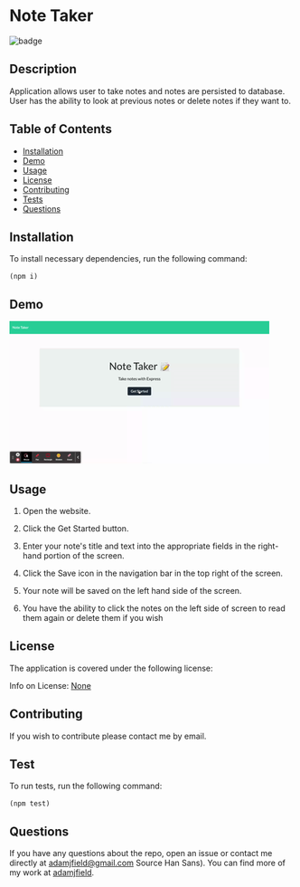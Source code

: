 # Note Taker

![badge](https://img.shields.io/badge/license-None-blue)

## Description

Application allows user to take notes and notes are persisted to database. User has the ability to look at previous notes or delete notes if they want to.

## Table of Contents

- [Installation](#installation)
- [Demo](#demo)
- [Usage](#usage)
- [License](#license)
- [Contributing](#contributing)
- [Tests](#tests)
- [Questions](#questions)

<a name="installation"></a>

## Installation

To install necessary dependencies, run the following command:

    (npm i)

<a name="demo"></a>

## Demo

![GIF](./assets/images/note-taker-demo.gif)

<a name="usage"></a>

## Usage

1. Open the website.

2. Click the Get Started button.

3. Enter your note's title and text into the appropriate fields in the right-hand portion of the screen.

4. Click the Save icon in the navigation bar in the top right of the screen.

5. Your note will be saved on the left hand side of the screen.

6. You have the ability to click the notes on the left side of screen to read them again or delete them if you wish

<a name="license"></a>

## License

The application is covered under the following license:

Info on License: [None](https://choosealicense.com/licenses/None)

<a name="contributing"></a>

## Contributing

If you wish to contribute please contact me by email.

<a name="tests"></a>

## Test

To run tests, run the following command:

    (npm test)

<a name="questions"></a>

## Questions

If you have any questions about the repo, open an issue or contact me directly at [adamjfield@gmail.com](mailto:adamjfield@gmail.com) Source Han Sans). You can find more of my work at [adamjfield](https://github.com/adamjfield).
